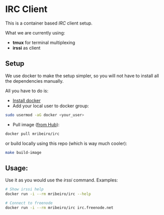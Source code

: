 IRC Client
=====

This is a container based _IRC_ client setup.

What we are currently using:
* **tmux** for terminal multiplexing
* **irssi** as client

Setup
-----
We use docker to make the setup simpler, so you will not have to install all the dependencies manually.

All you have to do is:

* [Install docker](https://docs.docker.com/installation/)
* Add your local user to docker group:
```bash
sudo usermod -aG docker <your_user>
```
* Pull image ([from Hub](https://registry.hub.docker.com/u/mribeiro/irc)):
```bash
docker pull mribeiro/irc
```
or build locally using this repo (which is way much cooler):
```bash
make build-image
```

Usage:
-----
Use it as you would use the _irssi_ command.
Examples:
```bash
# Show irssi help
docker run -i --rm mribeiro/irc --help

# Connect to freenode
docker run -i --rm mribeiro/irc irc.freenode.net
